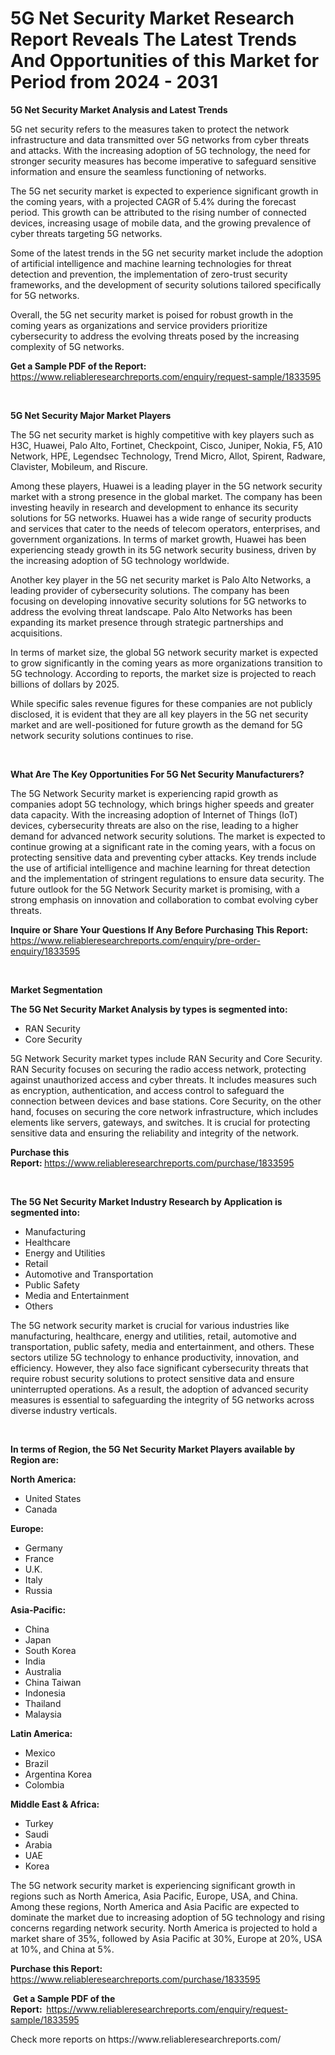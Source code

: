 <p><h1>5G Net Security Market Research Report Reveals The Latest Trends And Opportunities of this Market for Period from 2024 - 2031</h1></p><p><strong>5G Net Security Market Analysis and Latest Trends</strong></p>
<p><p>5G net security refers to the measures taken to protect the network infrastructure and data transmitted over 5G networks from cyber threats and attacks. With the increasing adoption of 5G technology, the need for stronger security measures has become imperative to safeguard sensitive information and ensure the seamless functioning of networks.</p><p>The 5G net security market is expected to experience significant growth in the coming years, with a projected CAGR of 5.4% during the forecast period. This growth can be attributed to the rising number of connected devices, increasing usage of mobile data, and the growing prevalence of cyber threats targeting 5G networks.</p><p>Some of the latest trends in the 5G net security market include the adoption of artificial intelligence and machine learning technologies for threat detection and prevention, the implementation of zero-trust security frameworks, and the development of security solutions tailored specifically for 5G networks.</p><p>Overall, the 5G net security market is poised for robust growth in the coming years as organizations and service providers prioritize cybersecurity to address the evolving threats posed by the increasing complexity of 5G networks.</p></p>
<p><strong>Get a Sample PDF of the Report:&nbsp;</strong> <a href="https://www.reliableresearchreports.com/enquiry/request-sample/1833595">https://www.reliableresearchreports.com/enquiry/request-sample/1833595</a></p>
<p>&nbsp;</p>
<p><strong>5G Net Security Major Market Players</strong></p>
<p><p>The 5G net security market is highly competitive with key players such as H3C, Huawei, Palo Alto, Fortinet, Checkpoint, Cisco, Juniper, Nokia, F5, A10 Network, HPE, Legendsec Technology, Trend Micro, Allot, Spirent, Radware, Clavister, Mobileum, and Riscure. </p><p>Among these players, Huawei is a leading player in the 5G network security market with a strong presence in the global market. The company has been investing heavily in research and development to enhance its security solutions for 5G networks. Huawei has a wide range of security products and services that cater to the needs of telecom operators, enterprises, and government organizations. In terms of market growth, Huawei has been experiencing steady growth in its 5G network security business, driven by the increasing adoption of 5G technology worldwide.</p><p>Another key player in the 5G net security market is Palo Alto Networks, a leading provider of cybersecurity solutions. The company has been focusing on developing innovative security solutions for 5G networks to address the evolving threat landscape. Palo Alto Networks has been expanding its market presence through strategic partnerships and acquisitions.</p><p>In terms of market size, the global 5G network security market is expected to grow significantly in the coming years as more organizations transition to 5G technology. According to reports, the market size is projected to reach billions of dollars by 2025.</p><p>While specific sales revenue figures for these companies are not publicly disclosed, it is evident that they are all key players in the 5G net security market and are well-positioned for future growth as the demand for 5G network security solutions continues to rise.</p></p>
<p>&nbsp;</p>
<p><strong>What Are The Key Opportunities For 5G Net Security Manufacturers?</strong></p>
<p><p>The 5G Network Security market is experiencing rapid growth as companies adopt 5G technology, which brings higher speeds and greater data capacity. With the increasing adoption of Internet of Things (IoT) devices, cybersecurity threats are also on the rise, leading to a higher demand for advanced network security solutions. The market is expected to continue growing at a significant rate in the coming years, with a focus on protecting sensitive data and preventing cyber attacks. Key trends include the use of artificial intelligence and machine learning for threat detection and the implementation of stringent regulations to ensure data security. The future outlook for the 5G Network Security market is promising, with a strong emphasis on innovation and collaboration to combat evolving cyber threats.</p></p>
<p><strong>Inquire or Share Your Questions If Any Before Purchasing This Report:</strong> <a href="https://www.reliableresearchreports.com/enquiry/pre-order-enquiry/1833595">https://www.reliableresearchreports.com/enquiry/pre-order-enquiry/1833595</a></p>
<p>&nbsp;</p>
<p><strong>Market Segmentation</strong></p>
<p><strong>The 5G Net Security Market Analysis by types is segmented into:</strong></p>
<p><ul><li>RAN Security</li><li>Core Security</li></ul></p>
<p><p>5G Network Security market types include RAN Security and Core Security. RAN Security focuses on securing the radio access network, protecting against unauthorized access and cyber threats. It includes measures such as encryption, authentication, and access control to safeguard the connection between devices and base stations. Core Security, on the other hand, focuses on securing the core network infrastructure, which includes elements like servers, gateways, and switches. It is crucial for protecting sensitive data and ensuring the reliability and integrity of the network.</p></p>
<p><strong>Purchase this Report:&nbsp;</strong><a href="https://www.reliableresearchreports.com/purchase/1833595">https://www.reliableresearchreports.com/purchase/1833595</a></p>
<p>&nbsp;</p>
<p><strong>The 5G Net Security Market Industry Research by Application is segmented into:</strong></p>
<p><ul><li>Manufacturing</li><li>Healthcare</li><li>Energy and Utilities</li><li>Retail</li><li>Automotive and Transportation</li><li>Public Safety</li><li>Media and Entertainment</li><li>Others</li></ul></p>
<p><p>The 5G network security market is crucial for various industries like manufacturing, healthcare, energy and utilities, retail, automotive and transportation, public safety, media and entertainment, and others. These sectors utilize 5G technology to enhance productivity, innovation, and efficiency. However, they also face significant cybersecurity threats that require robust security solutions to protect sensitive data and ensure uninterrupted operations. As a result, the adoption of advanced security measures is essential to safeguarding the integrity of 5G networks across diverse industry verticals.</p></p>
<p>&nbsp;</p>
<p><strong>In terms of Region, the 5G Net Security Market Players available by Region are:</strong></p>
<p>
    <p> <strong> North America: </strong>
        <ul>
            <li>United States</li>
            <li>Canada</li>
        </ul>
        </p> 
    <p> <strong> Europe: </strong>
        <ul>
            <li>Germany</li>
            <li>France</li>
            <li>U.K.</li>
            <li>Italy</li>
            <li>Russia</li>
        </ul>
        </p> 
    <p> <strong> Asia-Pacific: </strong>
        <ul>
            <li>China</li>
            <li>Japan</li>
            <li>South Korea</li>
            <li>India</li>
            <li>Australia</li>
            <li>China Taiwan</li>
            <li>Indonesia</li>
            <li>Thailand</li>
            <li>Malaysia</li>
        </ul>
        </p> 
    <p> <strong> Latin America: </strong>
        <ul>
            <li>Mexico</li>
            <li>Brazil</li>
            <li>Argentina Korea</li>
            <li>Colombia</li>
        </ul>
        </p> 
    <p> <strong> Middle East & Africa: </strong>
        <ul>
            <li>Turkey</li>
            <li>Saudi</li>
            <li>Arabia</li>
            <li>UAE</li>
            <li>Korea</li>
        </ul>
    </p>
    </p>
<p><p>The 5G network security market is experiencing significant growth in regions such as North America, Asia Pacific, Europe, USA, and China. Among these regions, North America and Asia Pacific are expected to dominate the market due to increasing adoption of 5G technology and rising concerns regarding network security. North America is projected to hold a market share of 35%, followed by Asia Pacific at 30%, Europe at 20%, USA at 10%, and China at 5%.</p></p>
<p><strong>Purchase this Report: </strong><a href="https://www.reliableresearchreports.com/purchase/1833595">https://www.reliableresearchreports.com/purchase/1833595</a></p>
<p>&nbsp;<strong>Get a Sample PDF of the Report:&nbsp;&nbsp;</strong><a href="https://www.reliableresearchreports.com/enquiry/request-sample/1833595">https://www.reliableresearchreports.com/enquiry/request-sample/1833595</a></p>
<p><strong></strong></p>
<p>Check more reports on https://www.reliableresearchreports.com/</p>